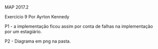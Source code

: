 MAP 2017.2


Exercício 9 Por Ayrton Kennedy

P1 - a implementação ficou assim por conta de falhas na implementação por um estagiário.

P2 - Diagrama em png na pasta.
